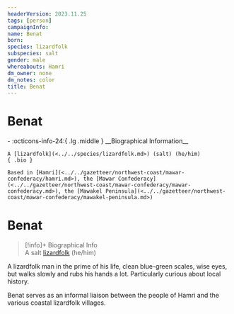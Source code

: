 ```yaml
---
headerVersion: 2023.11.25
tags: [person]
campaignInfo:
name: Benat
born:
species: lizardfolk
subspecies: salt
gender: male
whereabouts: Hamri
dm_owner: none
dm_notes: color
title: Benat
---
```

# Benat
<div class="grid cards ext-narrow-margin ext-one-column" markdown>
- :octicons-info-24:{ .lg .middle } __Biographical Information__

    A [lizardfolk](<../../species/lizardfolk.md>) (salt) (he/him)  
    { .bio }

    Based in [Hamri](<../../gazetteer/northwest-coast/mawar-confederacy/hamri.md>), the [Mawar Confederacy](<../../gazetteer/northwest-coast/mawar-confederacy/mawar-confederacy.md>), the [Mawakel Peninsula](<../../gazetteer/northwest-coast/mawar-confederacy/mawakel-peninsula.md>)
</div>



# Benat
>[!info]+ Biographical Info  
> A salt [lizardfolk](<../../species/lizardfolk.md>) (he/him)  
>> 

A lizardfolk man in the prime of his life, clean blue-green scales, wise eyes, but walks slowly and rubs his hands a lot. Particularly curious about local history. 

Benat serves as an informal liaison between the people of Hamri and the various coastal lizardfolk villages.